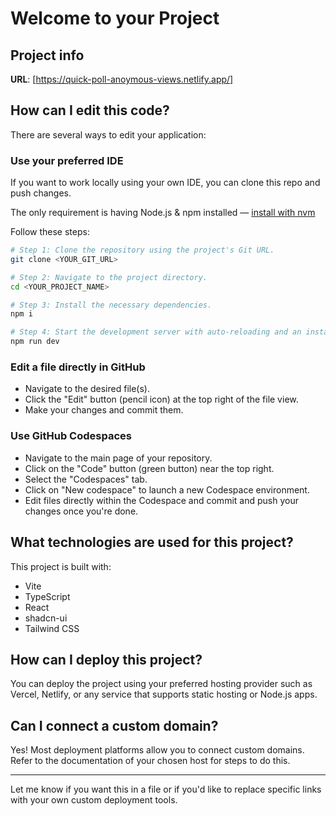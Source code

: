 # Welcome to your Project

## Project info

**URL**: [https://quick-poll-anoymous-views.netlify.app/]

## How can I edit this code?

There are several ways to edit your application:

### Use your preferred IDE

If you want to work locally using your own IDE, you can clone this repo and push changes.

The only requirement is having Node.js & npm installed — [install with nvm](https://github.com/nvm-sh/nvm#installing-and-updating)

Follow these steps:

```sh
# Step 1: Clone the repository using the project's Git URL.
git clone <YOUR_GIT_URL>

# Step 2: Navigate to the project directory.
cd <YOUR_PROJECT_NAME>

# Step 3: Install the necessary dependencies.
npm i

# Step 4: Start the development server with auto-reloading and an instant preview.
npm run dev
```

### Edit a file directly in GitHub

* Navigate to the desired file(s).
* Click the "Edit" button (pencil icon) at the top right of the file view.
* Make your changes and commit them.

### Use GitHub Codespaces

* Navigate to the main page of your repository.
* Click on the "Code" button (green button) near the top right.
* Select the "Codespaces" tab.
* Click on "New codespace" to launch a new Codespace environment.
* Edit files directly within the Codespace and commit and push your changes once you're done.

## What technologies are used for this project?

This project is built with:

* Vite
* TypeScript
* React
* shadcn-ui
* Tailwind CSS

## How can I deploy this project?

You can deploy the project using your preferred hosting provider such as Vercel, Netlify, or any service that supports static hosting or Node.js apps.

## Can I connect a custom domain?

Yes! Most deployment platforms allow you to connect custom domains. Refer to the documentation of your chosen host for steps to do this.

---

Let me know if you want this in a file or if you'd like to replace specific links with your own custom deployment tools.

